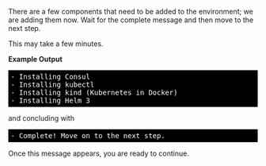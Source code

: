 <style>
    pre.console {
        background-color: black;
        color: white;
        overflow: auto;
        padding: 5px;
    }
</style>

There are a few components that need to be added to the environment; we are
adding them now. Wait for the complete message and then move to the
next step.

This may take a few minutes.

**Example Output**

<pre class="console">
- Installing Consul
- Installing kubectl
- Installing kind (Kubernetes in Docker)
- Installing Helm 3
</pre>

and concluding with

<pre class="console">
- Complete! Move on to the next step.
</pre>

Once this message appears, you are ready to continue.
